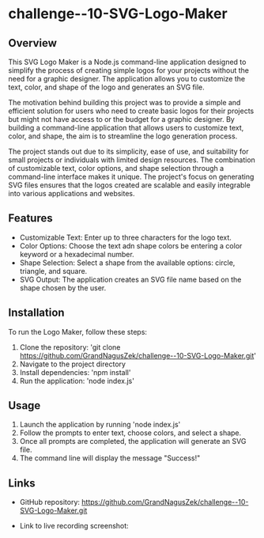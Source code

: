 # challenge--10-SVG-Logo-Maker

## Overview

This SVG Logo Maker is a Node.js command-line application designed to simplify the process of creating simple logos for your projects without the need for a graphic designer. The application allows you to customize the text, color, and shape of the logo and generates an SVG file.

The motivation behind building this project was to provide a simple and efficient solution for users who need to create basic logos for their projects but might not have access to or the budget for a graphic designer. By building a command-line application that allows users to customize text, color, and shape, the aim is to streamline the logo generation process.

The project stands out due to its simplicity, ease of use, and suitability for small projects or individuals with limited design resources. The combination of customizable text, color options, and shape selection through a command-line interface makes it unique. The project's focus on generating SVG files ensures that the logos created are scalable and easily integrable into various applications and websites.


## Features

* Customizable Text: Enter up to three characters for the logo text.
* Color Options: Choose the text adn shape colors be entering a color keyword or a hexadecimal number.
* Shape Selection: Select a shape from the available options: circle, triangle, and square.
* SVG Output: The application creates an SVG file name based on the shape chosen by the user.


## Installation

To run the Logo Maker, follow these steps:

1. Clone the repository: 'git clone https://github.com/GrandNagusZek/challenge--10-SVG-Logo-Maker.git'
2. Navigate to the project directory
3. Install dependencies: 'npm install'
4. Run the application: 'node index.js'


## Usage

1. Launch the application by running 'node index.js'
2. Follow the prompts to enter text, choose colors, and select a shape.
3. Once all prompts are completed, the application will generate an SVG file.
4. The command line will display the message "Success!"


## Links

* GitHub repository: https://github.com/GrandNagusZek/challenge--10-SVG-Logo-Maker.git

* Link to live recording screenshot: 
